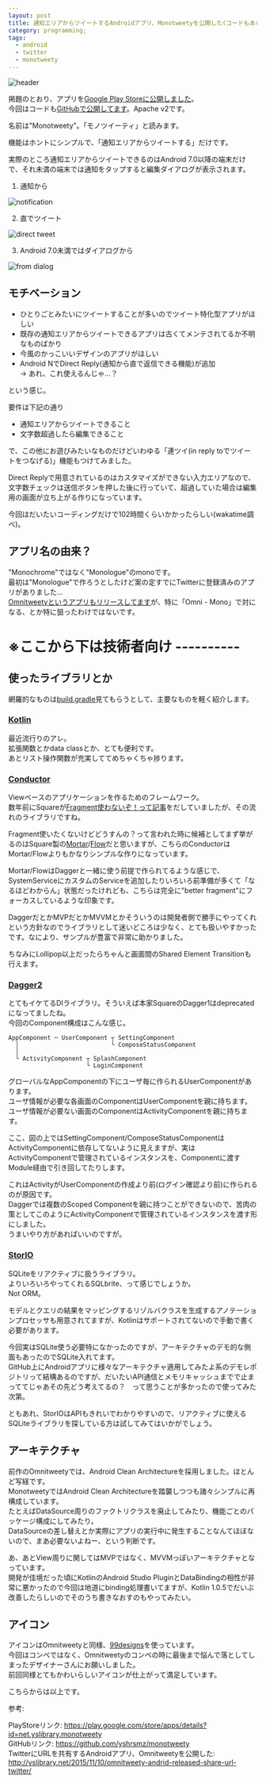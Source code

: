 ```yaml
---
layout: post
title: 通知エリアからツイートするAndroidアプリ、Monotweetyを公開した(コードもあるよ)
category: programming;
tags:
  - android
  - twitter
  - monotweety
---
```


![header](https://raw.githubusercontent.com/yshrsmz/monotweety/master/assets/header.png)

掲題のとおり、アプリを[Google Play Storeに公開しました](https://play.google.com/store/apps/details?id=net.yslibrary.monotweety)。   
今回はコードも[GitHubで公開してます](https://github.com/yshrsmz/monotweety)。Apache v2です。 

名前は"Monotweety"。「モノツイーティ」と読みます。


機能はホントにシンプルで、「通知エリアからツイートする」だけです。

実際のところ通知エリアからツイートできるのはAndroid 7.0以降の端末だけで、それ未満の端末では通知をタップすると編集ダイアログが表示されます。

1. 通知から

![notification](https://lh3.googleusercontent.com/2qJiK92gIYxynwaFl5HPZt23cd60s_2djZLPVg_dIipvl-ykfWAvzTZAnO1hxclJxv6-1tXgOj0aNr6oKPbpykI4239Kl32xLZ8dJG_q07Whq1q1A3u60qSu9f8S4nTFVB2nYNRad5nzunaBYGAiwZ2SRw7LFwo6Gk8e_GjqU20BOOcvoYMs-vCbmEWIvBqr7UsFAEljrtqQ36h-4k2JRK4qsIY3Kk3ByU0lyQTKWmOE0n0d1kfUw0-MVFhlGzvbn8Ki1_18cVP9URmIN5Xfikkoy1Reuw1d1RR5ky-6LTZ5PUNB2iXX1kdKxLZVUKJ3thZImaZOuv8RzEsGKiR3hd7d5vEYt0F6qmmvplcPl8FUBNThdasF0PlbGN1NwIhTAc665Iegs7nZmVsu3vSVGBxmK9wHC9-MOnFBZkRK_hcRbOWexFLYescrI07mvRIyat6Ilys0RN-sKCQv5QYRLURe-LVRwgRKBO_EukLM95ABl1kfxIqmu0dH0iVBeW7894flNCCaoeDNz0xYUJd07xW7vyIfLEv9WA1sciOFvnMzE3Ab8mjPFNG_KoHM1i6KVx_jgEwRiiCDDtm2d993am6XvB55arzcds1My7bV9O553TMq=w448-h796-no)

2. 直でツイート

![direct tweet](https://lh3.googleusercontent.com/at1jZ9ayA0sg5b3_D4bAiNn-IWOS2AGe9dTabTPzDwrfrmdeWJdgJPOk7CZJf6SPVO90eNO0eJlqxX6q2LqI1YsLygcVBSPsoWGtKlq88YrcEFrtkpJq0qsaXTs7Ub7uIBDCKqED0eZpkrLUCsFNl0I_xjZIlHmL6HA02bxKPvcwkWy65dvQEezcU6tFNw-J7r-PhSKeN50h4QT61g91E2Ov-GZE1XlZm64RqVgHfsLw-s6z8Pn9azQo-Ho9toUQx6SBKkkymBeoQ4uC_IoiOkyt5FO5Vje-qUkLyaQ8tPNpv0lr7fe3KPEiJqxaiTDm_m43yni3UxxrmMax9-ufIG83TkUEAKb-LlX-lYLrwFugyeeRbnjLuBomMuo6V4urXDQSYVhFINWgMwdaOMfeMRdXl8Fy_Hxw4SrY9w7qFT4ka4VwC3qczMx1A0DeTCnLS-d4iP9TXN93RnE_kPzRXAnzJgPgsue3oqh1us86cdMgIWIAzNAEUffIPFq2OllQdPk03Q7JQgCTMnCtmg_X2pnRbrQ2DdZZPco_L9ykHtJBArKpFcB-vpwzK4RhRYu83ZGTo5IkPjO6lEcBB3nKbS8dhAtLb_KQKNy_OWEc9KzKLf8b=w448-h796-no)

3. Android 7.0未満ではダイアログから

![from dialog](https://lh3.googleusercontent.com/2UsabktYkOXkuPfnibnpFQ_cGUJhJ8VNdMuKY4aXYi3bcBSfCDIpz73VHmD0fFvCsjKGOU9OKOo8_m_mMCJmYq-esRngM4aEbE4z5mPzwBMLPz6H779HE5cmL9C9BTW7x0U5S1M1IRgUF0Yum0eLATeoQcLoGBt_Wx7FN9BYTopLbtAe8k0c5XrnTqBbMe1aJE0FfokHkp-HLqhNmz3M5myE0ADBY2e3Snv-9Fcw2IwEgQGrooGLaUCXbndYeQ8STEqoanKrNTrP1MT7fdxzbVdNos8EqJyi4roS-WISbY4zmQ5hsYlIFpFXCKbJIcI0fqtAULxiqNBMpgnVFy06fhW0hJM17wILDa3T2Fp-Fdy7HsNyWClR4AIqvSIp884V4l6gnfjraBMDuxX5K-RwyHUMgoCuMhayr-pzkHGOX7ElfHcIxiducZWbg8fu0IPd5kDWjLpQz1gJA6_VdgApAIEmPZh_f3ctTjmuY6xuyC6tamtgqniY8OsBk0IbIgfaony_py0RRvff0Q99iyAb8ES6Z_j-ZUirL9LI2WjGFJE5caSlr5Dkyw69ueDXS7AkmUSTvbxwegOZeneJLdGeweZnY_SNmE5F6VksuzQi2uSEr8wk=w448-h796-no)


## モチベーション

- ひとりごとみたいにツイートすることが多いのでツイート特化型アプリがほしい
- 既存の通知エリアからツイートできるアプリは古くてメンテされてるか不明なものばかり
- 今風のかっこいいデザインのアプリがほしい
- Android NでDirect Reply(通知から直で返信できる機能)が追加  
  -> あれ、これ使えるんじゃ…？

という感じ。
  
要件は下記の通り

- 通知エリアからツイートできること
- 文字数超過したら編集できること

で、この他にお遊びみたいなものだけどいわゆる「連ツイ(in reply toでツイートをつなげる)」機能もつけてみました。

Direct Replyで用意されているのはカスタマイズができない入力エリアなので、文字数チェックは送信ボタンを押した後に行っていて、超過していた場合は編集用の画面が立ち上がる作りになっています。

今回はだいたいコーディングだけで102時間くらいかかったらしい(wakatime調べ)。

## アプリ名の由来？

"Monochrome"ではなく"Monologue"のmonoです。  
最初は"Monologue"で作ろうとしたけど案の定すでにTwitterに登録済みのアプリがありました…  
[Omnitweetyというアプリもリリースしてます](http://yslibrary.net/2015/11/10/omnitweety-andrid-released-share-url-twitter/)が、特に「Omni - Mono」で対になる、とか特に狙ったわけではないです。

# ※ここから下は技術者向け ----------

## 使ったライブラリとか

網羅的なものは[build.gradle](https://github.com/yshrsmz/monotweety/blob/master/app/build.gradle)見てもらうとして、主要なものを軽く紹介します。

### [Kotlin](http://kotlinlang.org)

最近流行りのアレ。  
拡張関数とかdata classとか、とても便利です。  
あとリスト操作関数が充実しててめちゃくちゃ捗ります。

### [Conductor](https://github.com/bluelinelabs/conductor)

Viewベースのアプリケーションを作るためのフレームワーク。  
数年前にSquareが[Fragment使わないぞ！って記事](https://medium.com/square-corner-blog/advocating-against-android-fragments-81fd0b462c97#.cf8ph0mnl)をだしていましたが、その流れのライブラリですね。

Fragment使いたくないけどどうすんの？って言われた時に候補としてまず挙がるのはSquare製の[Mortar](https://github.com/square/mortar)/[Flow](https://github.com/square/flow)だと思いますが、こちらのConductorはMortar/Flowよりもかなりシンプルな作りになっています。

Mortar/FlowはDaggerと一緒に使う前提で作られてるような感じで、SystemServiceにカスタムのServiceを追加したりいろいろ前準備が多くて「なるほどわからん」状態だったけれども、こちらは完全に"better fragment"にフォーカスしているような印象です。

DaggerだとかMVPだとかMVVMとかそういうのは開発者側で勝手にやってくれという方針なのでライブラリとして迷いどころは少なく、とても扱いやすかったです。なにより、サンプルが豊富で非常に助かりました。

ちなみにLollipop以上だったらちゃんと画面間のShared Element Transitionも行えます。

### [Dagger2](https://github.com/google/dagger)

とてもイケてるDIライブラリ。そういえば本家SquareのDagger1はdeprecatedになってましたね。  
今回のComponent構成はこんな感じ。

```
AppComponent ─ UserComponent ┬ SettingComponent
  │                          └ ComposeStatusComponent
  │
  └ ActivityComponent ┬ SplashComponent
                      └ LoginComponent
``` 

グローバルなAppComponentの下にユーザ毎に作られるUserComponentがあります。  
ユーザ情報が必要な各画面のComponentはUserComponentを親に持ちます。  
ユーザ情報が必要ない画面のComponentはActivityComponentを親に持ちます。

ここ、図の上ではSettingComponent/ComposeStatusComponentはActivityComponentに依存してないように見えますが、実はActivityComponentで管理されているインスタンスを、Componentに渡すModule経由で引き回してたりします。

これはActivityがUserComponentの作成より前(ログイン確認より前)に作られるのが原因です。  
Daggerでは複数のScoped Componentを親に持つことができないので、苦肉の策としてこのようにActivityComponentで管理されているインスタンスを渡す形にしました。  
うまいやり方があればいいのですが。

### [StorIO](https://github.com/pushtorefresh/storio)

SQLiteをリアクティブに扱うライブラリ。  
よりいろいろやってくれるSQLbrite、って感じでしょうか。  
Not ORM。

モデルとクエリの結果をマッピングするリゾルバクラスを生成するアノテーションプロセッサも用意されてますが、Kotlinはサポートされてないので手動で書く必要があります。

今回実はSQLite使う必要特になかったのですが、アーキテクチャのデモ的な側面もあったのでSQLite入れてます。  
GitHub上にAndroidアプリに様々なアーキテクチャ適用してみたよ系のデモレポジトリって結構あるのですが、だいたいAPI通信とメモリキャッシュまでで止まっててじゃあその先どう考えてるの？　って思うことが多かったので使ってみた次第。

ともあれ、StorIOはAPIもきれいでわかりやすいので、リアクティブに使えるSQLiteライブラリを探している方は試してみてはいかがでしょう。

## アーキテクチャ

前作のOmnitweetyでは、Android Clean Architectureを採用しました。ほとんど写経です。  
MonotweetyではAndroid Clean Architectureを踏襲しつつも諸々シンプルに再構成しています。  
たとえばDataSource周りのファクトリクラスを廃止してみたり、機能ごとのパッケージ構成にしてみたり。  
DataSourceの差し替えとか実際にアプリの実行中に発生することなんてほぼないので、まあ必要ないよねー、という判断です。  

あ、あとView周りに関してはMVPではなく、MVVMっぽいアーキテクチャとなっています。  
開発が佳境だった頃にKotlinのAndroid Studio PluginとDataBindingの相性が非常に悪かったので今回は地道にbinding処理書いてますが、Kotlin 1.0.5でだいぶ改善したらしいのでそのうち書きなおすのもやってみたい。


## アイコン

アイコンはOmnitweetyと同様、[99designs](https://99designs.jp/)を使っています。  
今回はコンペではなく、Omnitweetyのコンペの時に最後まで悩んで落としてしまったデザイナーさんにお願いしました。  
前回同様とてもかわいらしいアイコンが仕上がって満足しています。


こちらからは以上です。

参考: 

PlayStoreリンク: https://play.google.com/store/apps/details?id=net.yslibrary.monotweety  
GitHubリンク: https://github.com/yshrsmz/monotweety  
TwitterにURLを共有するAndroidアプリ、Omnitweetyを公開した: http://yslibrary.net/2015/11/10/omnitweety-andrid-released-share-url-twitter/

